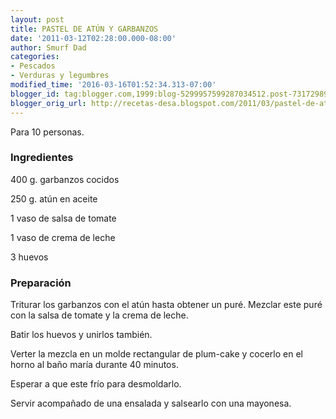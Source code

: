 ```yaml
---
layout: post
title: PASTEL DE ATÚN Y GARBANZOS
date: '2011-03-12T02:28:00.000-08:00'
author: Smurf Dad
categories:
- Pescados
- Verduras y legumbres
modified_time: '2016-03-16T01:52:34.313-07:00'
blogger_id: tag:blogger.com,1999:blog-5299957599287034512.post-7317298920120979904
blogger_orig_url: http://recetas-desa.blogspot.com/2011/03/pastel-de-atun-y-garbanzos.html
---
```


Para 10 personas.

<h3>Ingredientes</h3>
400 g. garbanzos cocidos

250 g. atún en aceite

1 vaso de salsa de tomate

1 vaso de crema de leche

3 huevos

<h3>Preparación</h3>
Triturar los garbanzos con el atún hasta obtener un puré. Mezclar este puré con la salsa de tomate y la crema de leche.



Batir los huevos y unirlos también.



Verter la mezcla en un molde rectangular de plum-cake y cocerlo en el horno al baño maría durante 40 minutos.



Esperar a que este frío para desmoldarlo.



Servir acompañado de una ensalada y salsearlo con una mayonesa.